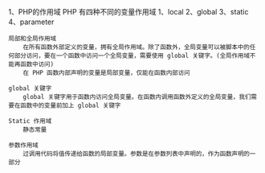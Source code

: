 1、PHP的作用域
	PHP 有四种不同的变量作用域
		1、local
		2、global
		3、static
		4、parameter

	局部和全局作用域
		在所有函数外部定义的变量，拥有全局作用域。除了函数外，全局变量可以被脚本中的任何部分访问，要在一个函数中访问一个全局变量，需要使用 global 关键字。(全局作用域不能再函数中访问)
		在 PHP 函数内部声明的变量是局部变量，仅能在函数内部访问
	
	global 关键字
		global 关键字用于函数内访问全局变量。在函数内调用函数外定义的全局变量，我们需要在函数中的变量前加上 global 关键字
	
	Static 作用域
		静态常量
	
	参数作用域
		过调用代码将值传递给函数的局部变量。参数是在参数列表中声明的，作为函数声明的一部分



